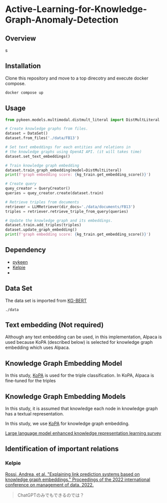 # Active-Learning-for-Knowledge-Graph-Anomaly-Detection
## Overview
s
## Installation
Clone this repository and move to a top direcotry and execute docker compose.
```bash
docker compose up
```

## Usage
```python
from pykeen.models.multimodal.distmult_literal import DistMultLiteral

# Create knowledge graphs from files.
dataset = DataSet()
dataset.from_files('./data/FB13')

# Set text embeddings for each entities and relations in 
# the knowledge graphs using OpenAI API. (it will takes time) 
dataset.set_text_embeddings()

# Train knowledge graph embedding
dataset.train_graph_embedding(model=DistMultLiteral)
print(f'graph embedding score: {kg_train.get_embedding_score()}')

# Create query
quey_creator = QueryCreator()
queries = quey_creator.create(dataset.train)

# Retrieve triples from documents
retriever = LLMRetriever(dir_docs='./data/documents/FB13')
triples = retriever.retrieve_triple_from_query(queries)

# Update the knowledge graph and its embeddings.
dataset.train.add_triples(triples)
dataset.update_graph_embedding()
print(f'graph embedding score: {kg_train.get_embedding_score()}')
```

## Dependency
+ [pykeen](https://github.com/pykeen/pykeen?tab=readme-ov-file)
+ [Kelpie](https://github.com/AndRossi/Kelpie/tree/master)
+ 

## Data Set
The data set is imported from [KG-BERT](https://github.com/yao8839836/kg-bert/tree/master)
```
./data
```

## Text embedding (Not required)
Although any text embedding can be used, in this implementation, Alpaca is used because KoPA (described below) is selected for knowledge graph embedding which uses Alpaca.

## Knowledge Graph Embedding Model
In this study, [KoPA](https://arxiv.org/pdf/2310.06671) is used for the triple classification. In KoPA, Alpaca is fine-tuned for the triples




## Knowledge Graph Embedding Models
In this study, it is assumed that knowledge each node in knowledge graph has a textual representation. 

In this study, we use [KoPA](https://arxiv.org/pdf/2310.06671) for knowledge graph embedding.


[Large language model enhanced knowledge representation learning survey](https://arxiv.org/pdf/2407.00936)



## Identification of important relations
### Kelpie
[Rossi, Andrea, et al. "Explaining link prediction systems based on knowledge graph embeddings." Proceedings of the 2022 international conference on management of data. 2022.](https://iris.uniroma1.it/bitstream/11573/1640602/4/Rossi_Explaining-link-prediction_2022.pdf)

> ChatGPTのみでもできるのでは？